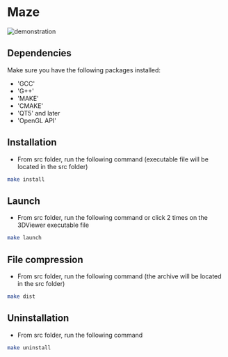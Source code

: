 # Maze

![demonstration](misc/Maze.gif)

## Dependencies

Make sure you have the following packages installed:

- 'GCC'
- 'G++'
- 'MAKE'
- 'CMAKE'
- 'QT5' and later
- 'OpenGL API'

## Installation

- From src folder, run the following command (executable file will be located in the src folder)

```sh
make install
```

## Launch

- From src folder, run the following command or click 2 times on the 3DViewer executable file

```sh
make launch
```

## File compression

- From src folder, run the following command (the archive will be located in the src folder)

```sh
make dist
```

## Uninstallation

- From src folder, run the following command

```sh
make uninstall
```